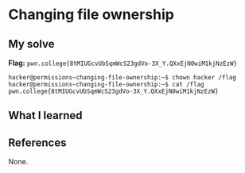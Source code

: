 # Changing file ownership


## My solve
**Flag:** `pwn.college{8tMIUGcvUbSqmWcS23gdVo-3X_Y.QXxEjN0wiM1kjNzEzW}`


```
hacker@permissions~changing-file-ownership:~$ chown hacker /flag
hacker@permissions~changing-file-ownership:~$ cat /flag
pwn.college{8tMIUGcvUbSqmWcS23gdVo-3X_Y.QXxEjN0wiM1kjNzEzW}
```

## What I learned


## References 
None.

